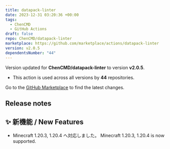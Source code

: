 ```yaml
---
title: datapack-linter
date: 2023-12-31 03:20:36 +00:00
tags:
  - ChenCMD
  - GitHub Actions
draft: false
repo: ChenCMD/datapack-linter
marketplace: https://github.com/marketplace/actions/datapack-linter
version: v2.0.5
dependentsNumber: "44"
---
```



Version updated for **ChenCMD/datapack-linter** to version **v2.0.5**.
- This action is used across all versions by **44** repositories.

Go to the [GitHub Marketplace](https://github.com/marketplace/actions/datapack-linter) to find the latest changes.

## Release notes

## ✨ 新機能 / New Features
- Minecraft 1.20.3, 1.20.4 へ対応しました。
   Minecraft 1.20.3, 1.20.4 is now supported.
